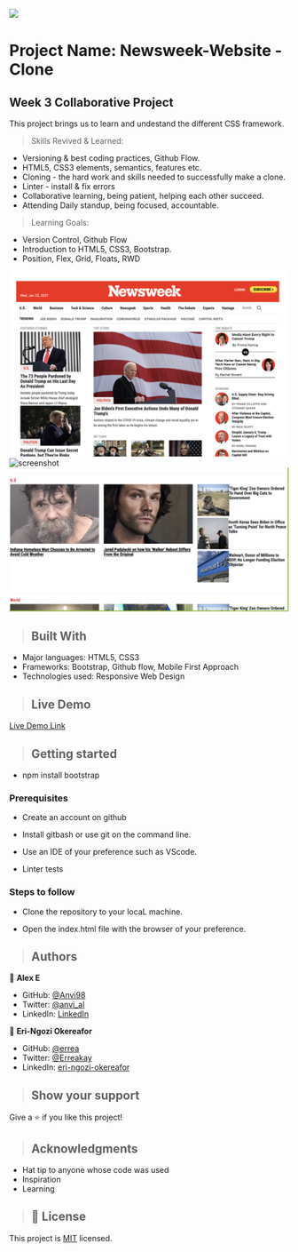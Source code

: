 ![](https://img.shields.io/badge/Microverse-blueviolet)

# Project Name: Newsweek-Website - Clone

## Week 3 Collaborative Project

This project brings us to learn and undestand the different CSS framework.

>Skills Revived & Learned:

- Versioning & best coding practices, Github Flow.
- HTML5, CSS3 elements, semantics, features etc.
- Cloning - the hard work and skills needed to successfully make a clone.
- Linter - install & fix errors
- Collaborative learning, being patient, helping each other succeed.
- Attending Daily standup, being focused, accountable.

> Learning Goals:

- Version Control, Github Flow
- Introduction to HTML5, CSS3, Bootstrap.
- Position, Flex, Grid, Floats, RWD
  
![screenshot](img/screenshot_m3_1.png)
![screenshot](img/screenshot_m3_2.png)
![screenshot](img/screenshot_m3_3.png)

>## Built With

- Major languages: HTML5, CSS3
- Frameworks: Bootstrap, Github flow, Mobile First Approach
- Technologies used: Responsive Web Design

>## Live Demo

[Live Demo Link](https://anvi98.github.io/Project-3-Newsweek/)

>## Getting started

- npm install bootstrap

### Prerequisites

- Create an account on github

- Install gitbash or use git on the command line.

- Use an IDE of your preference such as VScode.
  
- Linter tests

### Steps to follow

- Clone the repository to your locaL machine.

- Open the index.html file with the browser of your preference.
  
>## Authors

 👤 **Alex E**
- GitHub: [@Anvi98](https://github.com/Anvi98)
- Twitter: [@anvi_al](https://twitter.com/anvi_al)
- LinkedIn: [LinkedIn](https://www.linkedin.com/in/anvi-alex-eponon/)

 👤 **Eri-Ngozi Okereafor**
- GitHub: [@errea](https://github.com/errea)
- Twitter: [@Erreakay](https://twitter.com/Erreakay)
- LinkedIn: [eri-ngozi-okereafor](https://www.linkedin.com/in/eri-ngozi-okereafor/)

>## Show your support

  Give a ⭐️ if you like this project!

>## Acknowledgments

- Hat tip to anyone whose code was used
- Inspiration
- Learning

>## 📝 License

This project is [MIT](./LICENSE) licensed.
